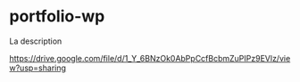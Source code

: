 # portfolio-wp
La description


https://drive.google.com/file/d/1_Y_6BNzOk0AbPpCcfBcbmZuPIPz9EVlz/view?usp=sharing
